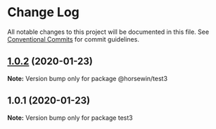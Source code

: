 # Change Log

All notable changes to this project will be documented in this file.
See [Conventional Commits](https://conventionalcommits.org) for commit guidelines.

## [1.0.2](https://github.com/horsewin/my-first-monorepo/compare/v1.0.1...v1.0.2) (2020-01-23)

**Note:** Version bump only for package @horsewin/test3





## 1.0.1 (2020-01-23)

**Note:** Version bump only for package test3
